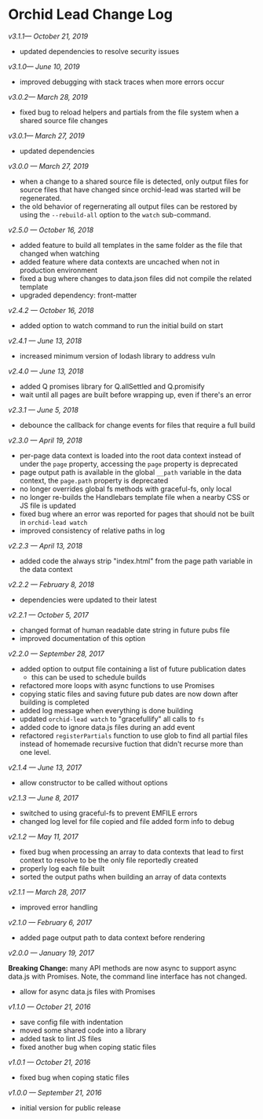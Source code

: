 # Orchid Lead Change Log

_v3.1.1— October 21, 2019_

* updated dependencies to resolve security issues

_v3.1.0— June 10, 2019_

* improved debugging with stack traces when more errors occur

_v3.0.2— March 28, 2019_

* fixed bug to reload helpers and partials from the file system when a shared source file changes

_v3.0.1— March 27, 2019_

* updated dependencies

_v3.0.0 — March 27, 2019_

* when a change to a shared source file is detected, only output files for source files that have changed since orchid-lead was started will be regenerated.
* the old behavior of regernerating all output files can be restored by using the `--rebuild-all` option to the `watch` sub-command.

_v2.5.0 — October 16, 2018_

* added feature to build all templates in the same folder as the file that changed when watching
* added feature where data contexts are uncached when not in production environment
* fixed a bug where changes to data.json files did not compile the related template
* upgraded dependency: front-matter

_v2.4.2 — October 16, 2018_

* added option to watch command to run the initial build on start

_v2.4.1 — June 13, 2018_

* increased minimum version of lodash library to address vuln

_v2.4.0 — June 13, 2018_

* added Q promises library for Q.allSettled and Q.promisify
* wait until all pages are built before wrapping up, even if there's an error

_v2.3.1 — June 5, 2018_

* debounce the callback for change events for files that require a full build

_v2.3.0 — April 19, 2018_

* per-page data context is loaded into the root data context instead of under the `page` property, accessing the `page` property is deprecated
* page output path is available in the global `__path` variable in the data context, the `page.path` property is deprecated
* no longer overrides global fs methods with graceful-fs, only local
* no longer re-builds the Handlebars template file when a nearby CSS or JS file is updated
* fixed bug where an error was reported for pages that should not be built in `orchid-lead watch`
* improved consistency of relative paths in log

_v2.2.3 — April 13, 2018_

* added code the always strip "index.html" from the page path variable in the data context

_v2.2.2 — February 8, 2018_

* dependencies were updated to their latest

_v2.2.1 — October 5, 2017_

* changed format of human readable date string in future pubs file
* improved documentation of this option

_v2.2.0 — September 28, 2017_

* added option to output file containing a list of future publication dates
    * this can be used to schedule builds
* refactored more loops with async functions to use Promises
* copying static files and saving future pub dates are now down after building is completed
* added log message when everything is done building
* updated `orchid-lead watch` to "gracefullify" all calls to `fs`
* added code to ignore data.js files during an add event
* refactored `registerPartials` function to use glob to find all partial files instead of homemade recursive fuction that didn't recurse more than one level.


_v2.1.4 — June 13, 2017_

* allow constructor to be called without options

_v2.1.3 — June 8, 2017_

* switched to using graceful-fs to prevent EMFILE errors
* changed log level for file copied and file added form info to debug


_v2.1.2 — May 11, 2017_

* fixed bug when processing an array to data contexts that lead to first context to resolve to be the only file reportedly created
* properly log each file built
* sorted the output paths when building an array of data contexts

_v2.1.1 — March 28, 2017_

* improved error handling

_v2.1.0 — February 6, 2017_

* added page output path to data context before rendering

_v2.0.0 — January 19, 2017_

__Breaking Change:__ many API methods are now async to support async data.js with Promises. Note, the command line interface has not changed.

* allow for async data.js files with Promises

_v1.1.0 — October 21, 2016_

* save config file with indentation
* moved some shared code into a library
* added task to lint JS files
* fixed another bug when coping static files

_v1.0.1 — October 21, 2016_

* fixed bug when coping static files

_v1.0.0 — September 21, 2016_

* initial version for public release
